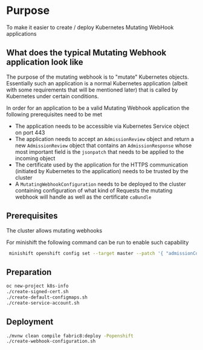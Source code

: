 # Purpose 

To make it easier to create / deploy Kubernetes Mutating WebHook applications

## What does the typical Mutating Webhook application look like

The purpose of the mutating webhook is to "mutate" Kubernetes objects.
Essentially such an application is a normal Kubernetes application (albeit with some requirements that will be mentioned later)
that is called by Kubernetes under certain conditions.

In order for an application to be a valid Mutating Webhook application the following prerequisites need to be met

* The application needs to be accessible via Kubernetes Service object on port 443
* The application needs to accept an `AdmissionReview` object and return a new `AdmissionReview` object
that contains an `AdmissionResponse` whose most important field is the `jsonpatch` that needs to be applied to the 
incoming object
* The certificate used by the application for the HTTPS communication (initiated by Kubernetes to the application) needs 
to be trusted by the cluster
* A `MutatingWebhookConfiguration` needs to be deployed to the cluster containing configuration of what kind of Requests
the mutating webhook will handle as well as the certificate `caBundle`
   

## Prerequisites

The cluster allows mutating webhooks

For minishift the following command can be run to enable such capability

```bash
 minishift openshift config set --target master --patch '{ "admissionConfig": { "pluginConfig": { "MutatingAdmissionWebhook": { "configuration": {  "apiVersion": "v1",  "disable": false,  "kind": "DefaultAdmissionConfig" } } } }, "kubernetesMasterConfig": { "controllerArguments": { "cluster-signing-cert-file": [ "ca.crt" ], "cluster-signing-key-file": [ "ca.key" ] } } }'
```

## Preparation

```bash
oc new-project k8s-info
./create-signed-cert.sh
./create-default-configmaps.sh
./create-service-account.sh
```

## Deployment 

```bash
./mvnw clean compile fabric8:deploy -Popenshift
./create-webhook-configuration.sh
```
